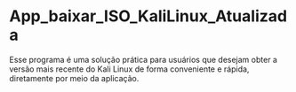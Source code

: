 # App_baixar_ISO_KaliLinux_Atualizada
 Esse programa é uma solução prática para usuários que desejam obter a versão mais recente do Kali Linux de forma conveniente e rápida, diretamente por meio da aplicação.

